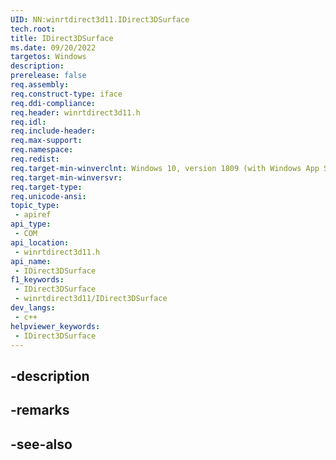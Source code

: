 ```yaml
---
UID: NN:winrtdirect3d11.IDirect3DSurface
tech.root: 
title: IDirect3DSurface
ms.date: 09/20/2022
targetos: Windows
description: 
prerelease: false
req.assembly: 
req.construct-type: iface
req.ddi-compliance: 
req.header: winrtdirect3d11.h
req.idl: 
req.include-header: 
req.max-support: 
req.namespace: 
req.redist: 
req.target-min-winverclnt: Windows 10, version 1809 (with Windows App SDK 1.0 Preview 1 or later)
req.target-min-winversvr: 
req.target-type: 
req.unicode-ansi: 
topic_type:
 - apiref
api_type:
 - COM
api_location:
 - winrtdirect3d11.h
api_name:
 - IDirect3DSurface
f1_keywords:
 - IDirect3DSurface
 - winrtdirect3d11/IDirect3DSurface
dev_langs:
 - c++
helpviewer_keywords:
 - IDirect3DSurface
---
```


## -description

## -remarks

## -see-also


